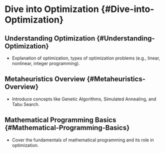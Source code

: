 
# Dive into Optimization {#Dive-into-Optimization}

## Understanding Optimization {#Understanding-Optimization}
- Explanation of optimization, types of optimization problems (e.g., linear, nonlinear, integer programming).
  

## Metaheuristics Overview {#Metaheuristics-Overview}
- Introduce concepts like Genetic Algorithms, Simulated Annealing, and Tabu Search.
  

## Mathematical Programming Basics {#Mathematical-Programming-Basics}
- Cover the fundamentals of mathematical programming and its role in optimization.
  
